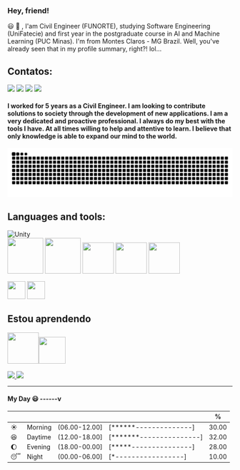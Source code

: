 ### Hey, friend!

 :smiley: :wave:   , I'am Civil Engineer (FUNORTE), studying Software Engineering (UniFatecie) and first year in the postgraduate course in AI and Machine Learning (PUC Minas). I'm from Montes Claros - MG Brazil. Well, you've already seen that in my profile summary, right?! lol...
 
## Contatos:

<div>
<a href="https://www.youtube.com/channel/UCvjn1p6Pny3f2StiLvwR2Cw" target="_blank"><img src="https://img.shields.io/badge/YouTube-FF0000?style=for-the-badge&logo=youtube&logoColor=white" target="_blank"></a>
<a href="https://instagram.com/m_brito93" target="_blank"><img src="https://img.shields.io/badge/-Instagram-%23E4405F?style=for-the-badge&logo=instagram&logoColor=white" target="_blank"></a>
<a href = "mailto:marcelobrito.py@gmail.com"><img src="https://img.shields.io/badge/Gmail-D14836?style=for-the-badge&logo=gmail&logoColor=white" target="_blank"></a>
<a href="https://www.linkedin.com/in/marcelo-brito-de-morais-b18aa5214/" target="_blank"><img src="https://img.shields.io/badge/-LinkedIn-%230077B5?style=for-the-badge&logo=linkedin&logoColor=white" target="_blank"></a>   
</div>

  
#### I worked for 5 years as a Civil Engineer. I am looking to contribute solutions to society through the development of new applications. I am a very dedicated and proactive professional. I always do my best with the tools I have. At all times willing to help and attentive to learn. I believe that only knowledge is able to expand our mind to the world.
![snake gif](https://github.com/CeLo93/CeLo93/blob/output/github-contribution-grid-snake.svg)
<h2 align="left">Languages and tools:</h2>

![Unity](https://img.shields.io/badge/unity-%23000000.svg?style=for-the-badge&logo=unity&logoColor=white)            
<img src="https://cdn.jsdelivr.net/gh/devicons/devicon/icons/blender/blender-original-wordmark.svg" width="80" height="80" />
<img src="https://cdn.jsdelivr.net/gh/devicons/devicon/icons/visualstudio/visualstudio-plain-wordmark.svg" width="80" height="80" />
<img src="https://cdn.jsdelivr.net/gh/devicons/devicon/icons/jupyter/jupyter-original-wordmark.svg" width="70" height="70" />
<img src="https://cdn.jsdelivr.net/gh/devicons/devicon/icons/git/git-original-wordmark.svg" width="70" height="70" />
<img src="https://cdn.jsdelivr.net/gh/devicons/devicon/icons/pycharm/pycharm-original-wordmark.svg" width="70" height="70" />

<img src="https://cdn.jsdelivr.net/gh/devicons/devicon/icons/python/python-original-wordmark.svg" width="40" height="40" />  <img src="https://cdn.jsdelivr.net/gh/devicons/devicon/icons/csharp/csharp-original.svg" width="40" height="40" />
## Estou aprendendo
<img src="https://cdn.jsdelivr.net/gh/devicons/devicon/icons/kotlin/kotlin-plain-wordmark.svg" width="70" height="70" /><img src="https://cdn.jsdelivr.net/gh/devicons/devicon/icons/java/java-original-wordmark.svg" width="60" height="60" />

<div>
<a href="https://github.com/CeLo93">
<img height="120em" src="https://github-readme-stats.vercel.app/api/top-langs/?username=CeLo93&layout=compact&langs_count=7&theme=dracula"/ >
<img height="120em" src="https://github-readme-stats.vercel.app/api?username=CeLo93&show_icons=true&theme=dracula&include_all_commits=true&count_private=true"/ >
</div> </a> 


 ______________________________________________________________________________
 #### My Day :smiley: ------v
 

| | | | |%|
| --- | --- | --- | --- | --- |
| :sunny: | Morning | (06.00-12.00] | [******--------------] | 30.00 |
| :satisfied: | Daytime | (12.00-18.00] | [*******---------------] | 32.00 |
| :moon: | Evening | (18.00-00.00] | [*****---------------] | 28.00 |
| :sleeping: | Night | (00.00-06.00] | [*-----------------] | 10.00 |








